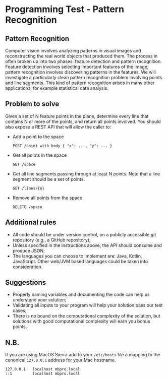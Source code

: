 # Programming Test - Pattern Recognition

## Pattern Recognition

Computer vision involves analyzing patterns in visual images and reconstructing the real world objects that produced them. The process in often broken up into two phases: feature detection and pattern recognition. Feature detection involves selecting important features of the image; pattern recognition involves discovering patterns in the features. We will investigate a particularly clean pattern recognition problem involving points and line segments. This kind of pattern recognition arises in many other applications, for example statistical data analysis.

## Problem to solve

Given a set of N feature points in the plane, determine every line that contains N or more of the points, and return all points involved.
You should also expose a REST API that will allow the caller to: 

* Add a point to the space 

    ```
    POST /point with body { "x": ..., "y": ... }
    ```

* Get all points in the space
    
    ```
    GET /space
    ```

* Get all line segments passing through at least N points. Note that a line segment should be a set of points.

    ```
    GET /lines/{n}
    ```

* Remove all points from the space

    ```
    DELETE /space
    ```

## Additional rules

* All code should be under version control, on a publicly accessible git repository (e.g., a GitHub repository);
* Unless specified in the instructions above, the API should consume and produce JSON;
* The languages you can choose to implement are: Java, Kotlin, JavaScript. Other web/JVM based languages could be taken into consideration. 

## Suggestions

* Properly naming variables and documenting the code can help us understand your solution;
* Validating all inputs to your program will help your solution pass our test cases;
* There is no bound on the computational complexity of the solution, but solutions with good computational complexity will earn you bonus points.

## N.B.

If you are using MacOS Sierra add to your `/etc/hosts` file a mapping to the canonical `127.0.0.1` address for your Mac hostname.

```
127.0.0.1   localhost mbpro.local
::1         localhost mbpro.local
```